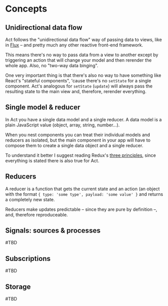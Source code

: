 # Concepts

## Unidirectional data flow

Act follows the "unidirectional data flow" way of passing data to views, like
in [Flux](https://facebook.github.io/flux/) – and pretty much any other
reactive front-end framework.

This means there's no way to pass data from a view to another except by
triggering an action that will change your model and then rerender the whole
app. Also, no "two-way data binging".

One very important thing is that there's also no way to have something like
React's "stateful components", 'cause there's no `setState` for a single
component. Act's analogous for `setState` (`update`) will always pass the
resulting state to the main view and, therefore, rerender everything.

## Single model & reducer

In Act you have a single data model and a single reducer. A data model is a
plain JavaScript value (object, array, string, number...).

When you nest components you can treat their individual models and reducers as
isolated, but the main component in your app will have to compose them to
create a single data object and a single reducer.

To understand it better I suggest reading Redux's
[three principles](http://redux.js.org/docs/introduction/ThreePrinciples.html),
since everything is stated there is also true for Act.

## Reducers

A reducer is a function that gets the current state and an action (an object
with the format `{ type: 'some type', payload: 'some value' }` and returns a
completely new state.

Reducers make updates predictable – since they are pure by definition –, and,
therefore reproduceable.

## Signals: sources & processes

#TBD

## Subscriptions

#TBD

## Storage

#TBD
